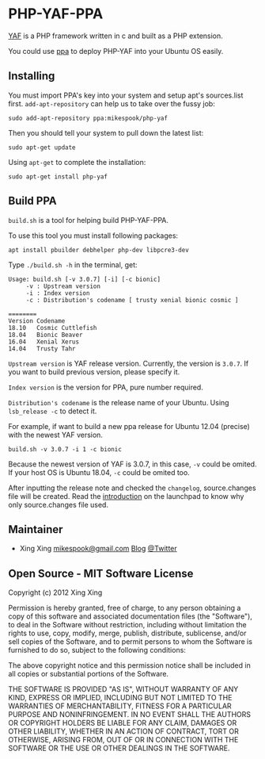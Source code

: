 PHP-YAF-PPA
===========

[YAF][1] is a PHP framework written in c and built as a PHP extension.

You could use [ppa][2] to deploy PHP-YAF into your Ubuntu OS easily.

Installing
----------

You must import PPA's key into your system and setup apt's sources.list first.
`add-apt-repository` can help us to take over the fussy job:

	sudo add-apt-repository ppa:mikespook/php-yaf

Then you should tell your system to pull down the latest list:

	sudo apt-get update

Using `apt-get` to complete the installation:

	sudo apt-get install php-yaf

Build PPA
---------

`build.sh` is a tool for helping build PHP-YAF-PPA.

To use this tool you must install following packages:

	apt install pbuilder debhelper php-dev libpcre3-dev

Type `./build.sh -h` in the terminal, get:

	Usage: build.sh [-v 3.0.7] [-i] [-c bionic]
		 -v : Upstream version
		 -i : Index version
		 -c : Distribution's codename [ trusty xenial bionic cosmic ]

	========
	Version	Codename
	18.10	Cosmic Cuttlefish
	18.04	Bionic Beaver
	16.04	Xenial Xerus
	14.04	Trusty Tahr

`Upstream version` is YAF release version. Currently, the version is `3.0.7`.
If you want to build previous version, please specify it. 

`Index version` is the version for PPA, pure number required.

`Distribution's codename` is the release name of your Ubuntu. 
Using `lsb_release -c` to detect it.

For example, if want to build a new ppa release for Ubuntu 12.04 (precise) with
the newest YAF version.

	build.sh -v 3.0.7 -i 1 -c bionic

Because the newest version of YAF is 3.0.7, in this case, `-v` could be omited.
If your host OS is Ubuntu 18.04, `-c` could be omited too.

After inputting the release note and checked the `changelog`, source.changes
file will be created. Read the [introduction][3] on the launchpad to know why
only source.changes file used.


Maintainer
----------

 * Xing Xing <mikespook@gmail.com> [Blog](http://mikespook.com) [@Twitter](http://twitter.com/mikespook)

Open Source - MIT Software License
----------------------------------
Copyright (c) 2012 Xing Xing

Permission is hereby granted, free of charge, to any person obtaining a copy of this software and associated documentation files (the "Software"), to deal in the Software without restriction, including without limitation the rights to use, copy, modify, merge, publish, distribute, sublicense, and/or sell copies of the Software, and to permit persons to whom the Software is furnished to do so, subject to the following conditions:

The above copyright notice and this permission notice shall be included in all copies or substantial portions of the Software.

THE SOFTWARE IS PROVIDED "AS IS", WITHOUT WARRANTY OF ANY KIND, EXPRESS OR IMPLIED, INCLUDING BUT NOT LIMITED TO THE WARRANTIES OF MERCHANTABILITY, FITNESS FOR A PARTICULAR PURPOSE AND NONINFRINGEMENT. IN NO EVENT SHALL THE AUTHORS OR COPYRIGHT HOLDERS BE LIABLE FOR ANY CLAIM, DAMAGES OR OTHER LIABILITY, WHETHER IN AN ACTION OF CONTRACT, TORT OR OTHERWISE, ARISING FROM, OUT OF OR IN CONNECTION WITH THE SOFTWARE OR THE USE OR OTHER DEALINGS IN THE SOFTWARE.

[1]: https://github.com/laruence/php-yaf
[2]: https://launchpad.net/~mikespook/+archive/php-yaf
[3]: https://help.launchpad.net/Packaging/PPA/Uploading

